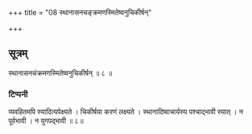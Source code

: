 +++
title = "08 स्थानासनचङ्क्रमणस्मितेष्वनुचिकीर्षन्"

+++
## सूत्रम्
स्थानासनचंक्रमणस्मितेष्वनुचिकीर्षन् ॥ ८ ॥  
### टिप्पनी
व्यवहितमपि स्यादित्यपेक्ष्यते । चिकीर्षया करणं लक्ष्यते । स्थानादिष्वाचार्यस्य पश्चाद्भावी स्यात् । न पूर्वभावी । न युगपद्भावी ॥ ८॥  

